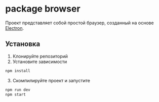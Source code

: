 # package browser

Проект представляет собой простой браузер, созданный на основе [Electron](https://www.electronjs.org/).

## Установка
1. Клонируйте репозиторий
2. Установите зависимости
```bash 
npm install
```
3. Скомпилируйте проект и запустите
```bash
npm run dev
npm start
```
